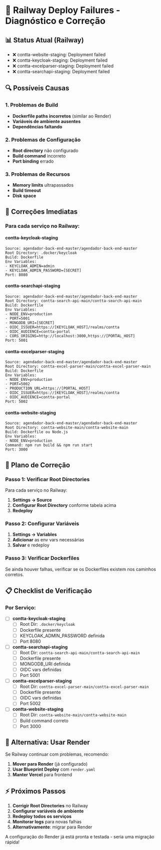 # 🚨 Railway Deploy Failures - Diagnóstico e Correção

## 📊 Status Atual (Railway)
- ❌ contta-website-staging: Deployment failed  
- ❌ contta-keycloak-staging: Deployment failed
- ❌ contta-excelparser-staging: Deployment failed
- ❌ contta-searchapi-staging: Deployment failed

## 🔍 Possíveis Causas

### 1. Problemas de Build
- **Dockerfile paths incorretos** (similar ao Render)
- **Variáveis de ambiente ausentes**
- **Dependências faltando**

### 2. Problemas de Configuração
- **Root directory** não configurado
- **Build command** incorreto
- **Port binding** errado

### 3. Problemas de Recursos
- **Memory limits** ultrapassados
- **Build timeout**
- **Disk space**

## 🔧 Correções Imediatas

### Para cada serviço no Railway:

#### contta-keycloak-staging
```
Source: agendador-back-end-master/agendador-back-end-master
Root Directory: .docker/keycloak
Build: Dockerfile
Env Variables:
- KEYCLOAK_ADMIN=admin
- KEYCLOAK_ADMIN_PASSWORD=[SECRET]
Port: 8080
```

#### contta-searchapi-staging  
```
Source: agendador-back-end-master/agendador-back-end-master
Root Directory: contta-search-api-main/contta-search-api-main
Build: Dockerfile
Env Variables:
- NODE_ENV=production
- PORT=5001
- MONGODB_URI=[SECRET]
- OIDC_ISSUER=https://[KEYCLOAK_HOST]/realms/contta
- OIDC_AUDIENCE=contta-portal
- CORS_ORIGINS=http://localhost:3000,https://[PORTAL_HOST]
Port: 5001
```

#### contta-excelparser-staging
```
Source: agendador-back-end-master/agendador-back-end-master  
Root Directory: contta-excel-parser-main/contta-excel-parser-main
Build: Dockerfile
Env Variables:
- NODE_ENV=production
- PORT=5002
- PRODUCTION_URL=https://[PORTAL_HOST]
- OIDC_ISSUER=https://[KEYCLOAK_HOST]/realms/contta
- OIDC_AUDIENCE=contta-portal
Port: 5002
```

#### contta-website-staging
```
Source: agendador-back-end-master/agendador-back-end-master
Root Directory: contta-website-main/contta-website-main
Build: Dockerfile ou Node.js
Env Variables:
- NODE_ENV=production
Command: npm run build && npm run start
Port: 3000
```

## 🎯 Plano de Correção

### Passo 1: Verificar Root Directories
Para cada serviço no Railway:
1. **Settings → Source**
2. **Configurar Root Directory** conforme tabela acima
3. **Redeploy**

### Passo 2: Configurar Variáveis
1. **Settings → Variables**
2. **Adicionar** as env vars necessárias
3. **Salvar** e redeploy

### Passo 3: Verificar Dockerfiles
Se ainda houver falhas, verificar se os Dockerfiles existem nos caminhos corretos.

## 📋 Checklist de Verificação

### Por Serviço:
- [ ] **contta-keycloak-staging**
  - [ ] Root Dir: `.docker/keycloak`
  - [ ] Dockerfile presente
  - [ ] KEYCLOAK_ADMIN_PASSWORD definida
  - [ ] Port 8080

- [ ] **contta-searchapi-staging**  
  - [ ] Root Dir: `contta-search-api-main/contta-search-api-main`
  - [ ] Dockerfile presente
  - [ ] MONGODB_URI definida
  - [ ] OIDC vars definidas
  - [ ] Port 5001

- [ ] **contta-excelparser-staging**
  - [ ] Root Dir: `contta-excel-parser-main/contta-excel-parser-main`
  - [ ] Dockerfile presente  
  - [ ] OIDC vars definidas
  - [ ] Port 5002

- [ ] **contta-website-staging**
  - [ ] Root Dir: `contta-website-main/contta-website-main`
  - [ ] Build command correto
  - [ ] Port 3000

## 🚀 Alternativa: Usar Render
Se Railway continuar com problemas, recomendo:
1. **Mover para Render** (já configurado)
2. **Usar Blueprint Deploy** com `render.yaml`
3. **Manter Vercel** para frontend

## ⚡ Próximos Passos
1. **Corrigir Root Directories** no Railway
2. **Configurar variáveis de ambiente**
3. **Redeploy todos os serviços**
4. **Monitorar logs** para novas falhas
5. **Alternativamente**: migrar para Render

A configuração do Render já está pronta e testada - seria uma migração rápida!
